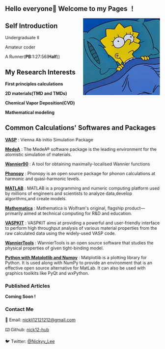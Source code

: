 ## Hello everyone👋 Welcome to my Pages ！
<img align="right" width="250" height="250" src="https://github.com/Nick12-hub/Nick12-hub/blob/main/41619012120_.pic.jpg">

## Self Introduction

Undergraduate II

Amateur coder

A Runner(__PB__:1:27:56(__Half__))


## My Research Interests

**First principles calculations**

**2D materials(TMD and TMDs)**
   
**Chemical Vapor Deposition(CVD)**

**Mathematical modeling** 


## Common Calculations' Softwares and Packages

[**VASP**](https://www.vasp.at/)
: Vienna Ab initio Simulation Package

[**MedeA**](https://www.materialsdesign.com/medea-software)
: The MedeA® software package is the leading environment for the atomistic simulation of materials. 

[**Wannier90**](http://www.wannier.org/)
: A tool for obtaining maximally-localised Wannier functions

[**Phonopy**](https://phonopy.github.io/phonopy/vasp.html)
: Phonopy is an open source package for phonon calculations at harmonic and quasi-harmonic levels.

[**MATLAB**](https://matlab.mathworks.com/)
: MATLAB is a programming and numeric computing platform used by millions of engineers and scientists to analyze data,develop algorithms,and create models. 

[**Mathematica**](https://www.wolfram.com/mathematica/)
: Mathematica is Wolfram's original, flagship product—primarily aimed at technical computing for R&D and education.

[**VASPKIT**](https://vaspkit.com/)
: VASPKIT aims at providing a powerful and user-friendly interface to perform high throughput analysis of various material properties from the raw calculated data using the widely-used VASP code.

[**WannierTools**](http://www.wanniertools.com/)
: WannierTools is an open source software that studies the physical properties of given tight-binding model.

[**Python with Matplotlib and Numpy**](https://matplotlib.org/)
: Matplotlib is a plotting library for Python. It is used along with NumPy to provide an environment that is an effective open source alternative for MatLab. It can also be used with graphics toolkits like PyQt and wxPython.

### Published Articles

__Coming Soon !__ 

### Contact Me 
📧 Email: [nickli12121212@gmail.com](nickli12121212@gmail.com)

⌨️  Github: [nick12-hub](https://github.com/nick12-hub)

🐦 Twitter: [@Nickyy_Lee](https://twitter.com/Nickyy_Lee)


